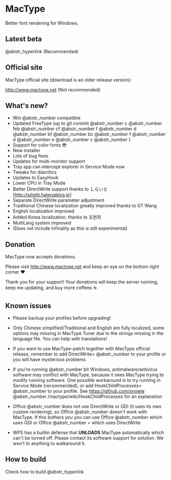 # MacType

Better font rendering for Windows.

## Latest beta

@abstr_hyperlink (Recommended)

## Official site

MacType official site (download is an older release version): 

http://www.mactype.net (Not recommended)

## What's new?

  * Win @abstr_number compatible
  * Updated FreeType (up to git commit @abstr_number c @abstr_number feb @abstr_number cf @abstr_number f @abstr_number d @abstr_number bf @abstr_number bc @abstr_number f @abstr_number d @abstr_number e @abstr_number c @abstr_number )
  * Support for color fonts :sunglasses:
  * New installer
  * Lots of bug fixes
  * Updates for multi-monitor support
  * Tray app can intercept explorer in Service Mode now
  * Tweaks for diacritics
  * Updates to EasyHook
  * Lower CPU in Tray Mode
  * Better DirectWrite support thanks to しらいと[http://silight.hatenablog.jp]
  * Separate DirectWrite parameter adjustment
  * Traditional Chinese localization greatly improved thanks to GT Wang
  * English localization improved
  * Added Korea localization, thanks to 조현희
  * MultiLang system improved
  * (Does not include Infinality as this is still experimental)



## Donation

MacType now accepts donations. 

Please visit http://www.mactype.net and keep an eye on the bottom right corner :heart:

Thank you for your support! Your donations will keep the server running, keep me updating, and buy more coffees :coffee:

## Known issues

  * Please backup your profiles before upgrading!

  * Only Chinese simplified/Traditional and English are fully localized, some options may missing in MacType Tuner due to the strings missing in the language file. You can help with translations!

  * If you want to use MacType-patch together with MacType official release, remember to add DirectWrite= @abstr_number to your profile or you will have mysterious problems

  * If you're running @abstr_number bit Windows, antimalware/antivirus software may conflict with MacType, because it sees MacType trying to modify running software. One possible workaround is to try running in Service Mode (recommended), or add HookChildProcesses= @abstr_number to your profile. See https://github.com/snowie @abstr_number /mactype/wiki/HookChildProcesses for an explanation

  * Office @abstr_number does not use DirectWrite or GDI (it uses its own custom rendering), so Office @abstr_number doesn't work with MacType. If this bothers you you can use Office @abstr_number which uses GDI or Office @abstr_number + which uses DirectWrite.

  * WPS has a builtin defense that **UNLOADS** MacType automatically which can't be turned off. Please contact its software support for solution. We won't to anything to walkaround it.




## How to build

Check how to build @abstr_hyperlink 
